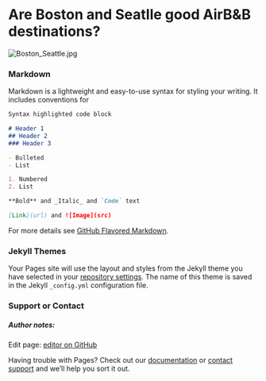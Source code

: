 # Are Boston and Seatlle good AirB&B destinations?

![Boston_Seattle.jpg](src)


### Markdown

Markdown is a lightweight and easy-to-use syntax for styling your writing. It includes conventions for

```markdown
Syntax highlighted code block

# Header 1
## Header 2
### Header 3

- Bulleted
- List

1. Numbered
2. List

**Bold** and _Italic_ and `Code` text

[Link](url) and ![Image](src)
```

For more details see [GitHub Flavored Markdown](https://guides.github.com/features/mastering-markdown/).

### Jekyll Themes

Your Pages site will use the layout and styles from the Jekyll theme you have selected in your [repository settings](https://github.com/Gonzalo-MG/UDACITY_DataScience/settings). The name of this theme is saved in the Jekyll `_config.yml` configuration file.

### Support or Contact



##### Author notes:

Edit page: [editor on GitHub](https://github.com/Gonzalo-MG/UDACITY_DataScience/edit/gh-pages/index.md)

Having trouble with Pages? Check out our [documentation](https://docs.github.com/categories/github-pages-basics/) or [contact support](https://github.com/contact) and we’ll help you sort it out.
